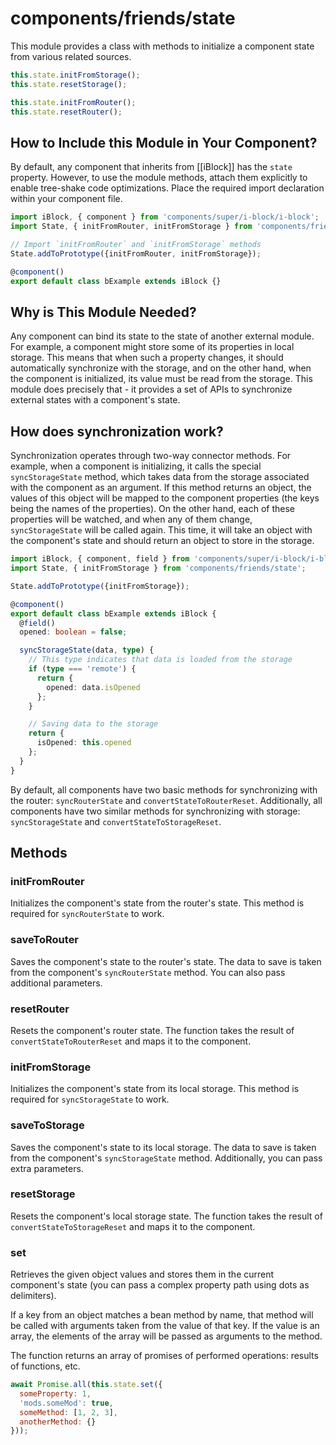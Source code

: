 # components/friends/state

This module provides a class with methods to initialize a component state from various related sources.

```js
this.state.initFromStorage();
this.state.resetStorage();

this.state.initFromRouter();
this.state.resetRouter();
```

## How to Include this Module in Your Component?

By default, any component that inherits from [[iBlock]] has the `state` property.
However, to use the module methods, attach them explicitly to enable tree-shake code optimizations.
Place the required import declaration within your component file.

```typescript
import iBlock, { component } from 'components/super/i-block/i-block';
import State, { initFromRouter, initFromStorage } from 'components/friends/state';

// Import `initFromRouter` and `initFromStorage` methods
State.addToPrototype({initFromRouter, initFromStorage});

@component()
export default class bExample extends iBlock {}
```

## Why is This Module Needed?

Any component can bind its state to the state of another external module.
For example, a component might store some of its properties in local storage.
This means that when such a property changes, it should automatically synchronize with the storage,
and on the other hand, when the component is initialized, its value must be read from the storage.
This module does precisely that - it provides a set of APIs to synchronize external states with a component's state.

## How does synchronization work?

Synchronization operates through two-way connector methods. For example, when a component is initializing,
it calls the special `syncStorageState` method, which takes data from the storage associated with the component as
an argument. If this method returns an object, the values of this object will be mapped to
the component properties (the keys being the names of the properties). On the other hand, each of these properties
will be watched, and when any of them change, `syncStorageState` will be called again. This time, it will take an object
with the component's state and should return an object to store in the storage.

```typescript
import iBlock, { component, field } from 'components/super/i-block/i-block';
import State, { initFromStorage } from 'components/friends/state';

State.addToPrototype({initFromStorage});

@component()
export default class bExample extends iBlock {
  @field()
  opened: boolean = false;

  syncStorageState(data, type) {
    // This type indicates that data is loaded from the storage
    if (type === 'remote') {
      return {
        opened: data.isOpened
      };
    }

    // Saving data to the storage
    return {
      isOpened: this.opened
    };
  }
}
```

By default, all components have two basic methods for synchronizing with the router: `syncRouterState` and `convertStateToRouterReset`.
Additionally, all components have two similar methods for synchronizing with storage: `syncStorageState` and `convertStateToStorageReset`.

## Methods

### initFromRouter

Initializes the component's state from the router's state.
This method is required for `syncRouterState` to work.

### saveToRouter

Saves the component's state to the router's state.
The data to save is taken from the component's `syncRouterState` method. You can also pass additional parameters.

### resetRouter

Resets the component's router state.
The function takes the result of `convertStateToRouterReset` and maps it to the component.

### initFromStorage

Initializes the component's state from its local storage.
This method is required for `syncStorageState` to work.

### saveToStorage

Saves the component's state to its local storage.
The data to save is taken from the component's `syncStorageState` method.
Additionally, you can pass extra parameters.

### resetStorage

Resets the component's local storage state.
The function takes the result of `convertStateToStorageReset` and maps it to the component.

### set

Retrieves the given object values and stores them in the current component's state
(you can pass a complex property path using dots as delimiters).

If a key from an object matches a bean method by name, that method will be called with arguments taken from the value
of that key. If the value is an array, the elements of the array will be passed as arguments to the method.

The function returns an array of promises of performed operations: results of functions, etc.

```js
await Promise.all(this.state.set({
  someProperty: 1,
  'mods.someMod': true,
  someMethod: [1, 2, 3],
  anotherMethod: {}
}));
```
